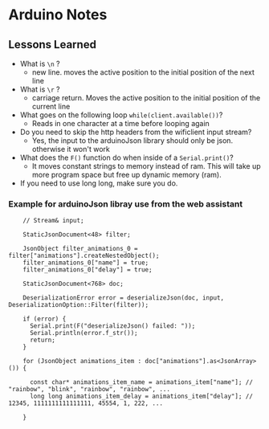 # Arduino Notes

## Lessons Learned
- What is `\n` ?
  - new line. moves the active position to the initial position of the next line
- What is `\r` ?
  - carriage return. Moves the active position to the initial position of the current line
- What goes on the following loop `while(client.available())`?
   - Reads in one character at a time before looping again
- Do you need to skip the http headers from the wificlient input stream?
  - Yes, the input to the arduinoJson library should only be json. otherwise it won't work 
- What does the `F()` function do when inside of a `Serial.print()`?
  - It moves constant strings to memory instead of ram. This will take up more program space but free up dynamic memory (ram). 
- If you need to use long long, make sure you do.

### Example for arduinoJson libray use from the web assistant

        // Stream& input;

        StaticJsonDocument<48> filter;

        JsonObject filter_animations_0 = filter["animations"].createNestedObject();
        filter_animations_0["name"] = true;
        filter_animations_0["delay"] = true;

        StaticJsonDocument<768> doc;

        DeserializationError error = deserializeJson(doc, input, DeserializationOption::Filter(filter));

        if (error) {
          Serial.print(F("deserializeJson() failed: "));
          Serial.println(error.f_str());
          return;
        }

        for (JsonObject animations_item : doc["animations"].as<JsonArray>()) {

          const char* animations_item_name = animations_item["name"]; // "rainbow", "blink", "rainbow", "rainbow", ...
          long long animations_item_delay = animations_item["delay"]; // 12345, 1111111111111111, 45554, 1, 222, ...

        }

